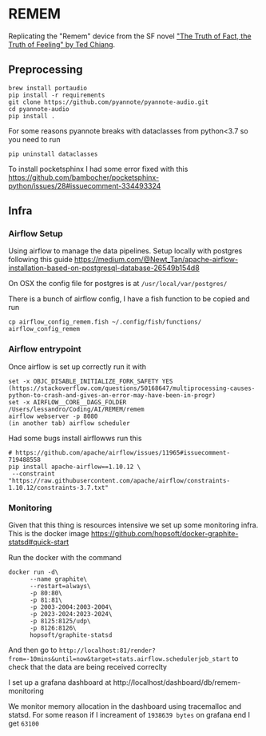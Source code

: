 # REMEM
Replicating the "Remem" device from the SF novel ["The Truth of Fact, the Truth of Feeling" by Ted Chiang](https://en.wikipedia.org/wiki/The_Truth_of_Fact,_the_Truth_of_Feeling).


## Preprocessing 

```
brew install portaudio
pip install -r requirements
git clone https://github.com/pyannote/pyannote-audio.git
cd pyannote-audio
pip install .
```

For some reasons pyannote breaks with dataclasses from python<3.7 so you need to run
```
pip uninstall dataclasses
```

To install pocketsphinx I had some error fixed with this https://github.com/bambocher/pocketsphinx-python/issues/28#issuecomment-334493324


## Infra

### Airflow Setup

Using airflow to manage the data pipelines. Setup locally with postgres following this guide https://medium.com/@Newt_Tan/apache-airflow-installation-based-on-postgresql-database-26549b154d8

On OSX the config file for postgres is at `/usr/local/var/postgres/`

There is a bunch of airflow config, I have a fish function to be copied and run
```
cp airflow_config_remem.fish ~/.config/fish/functions/
airflow_config_remem
```

### Airflow entrypoint

Once airflow is set up correctly run it with

```
set -x OBJC_DISABLE_INITIALIZE_FORK_SAFETY YES (https://stackoverflow.com/questions/50168647/multiprocessing-causes-python-to-crash-and-gives-an-error-may-have-been-in-progr)
set -x AIRFLOW__CORE__DAGS_FOLDER /Users/lessandro/Coding/AI/REMEM/remem
airflow webserver -p 8080
(in another tab) airflow scheduler
```

Had some bugs install airflowws run this
``` 
# https://github.com/apache/airflow/issues/11965#issuecomment-719488558
pip install apache-airflow==1.10.12 \
 --constraint "https://raw.githubusercontent.com/apache/airflow/constraints-1.10.12/constraints-3.7.txt"
```

### Monitoring
Given that this thing is resources intensive we set up some monitoring infra. This is the docker image https://github.com/hopsoft/docker-graphite-statsd#quick-start

Run the docker with the command

```
docker run -d\
      --name graphite\
      --restart=always\
      -p 80:80\
      -p 81:81\
      -p 2003-2004:2003-2004\
      -p 2023-2024:2023-2024\
      -p 8125:8125/udp\
      -p 8126:8126\
      hopsoft/graphite-statsd
```

And then go to `http://localhost:81/render?from=-10mins&until=now&target=stats.airflow.schedulerjob_start` to check that the data are being received correclty

I set up a grafana dashboard at http://localhost/dashboard/db/remem-monitoring

We monitor memory allocation in the dashboard using tracemalloc and statsd.
For some reason if I increament of `1938639 bytes` on grafana end I get `63100`
